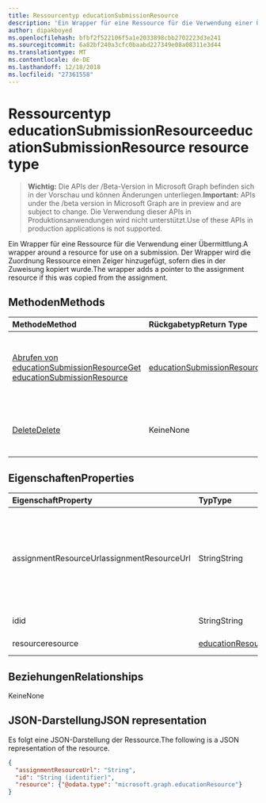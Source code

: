 ```yaml
---
title: Ressourcentyp educationSubmissionResource
description: 'Ein Wrapper für eine Ressource für die Verwendung einer Übermittlung. Der Wrapper wird die Zuordnung Ressource einen Zeiger hinzugefügt, sofern dies in der Zuweisung kopiert wurde.  '
author: dipakboyed
ms.openlocfilehash: bfbf2f522106f5a1e2033898cbb2702223d3e241
ms.sourcegitcommit: 6a82bf240a3cfc0baabd227349e08a08311e3d44
ms.translationtype: MT
ms.contentlocale: de-DE
ms.lasthandoff: 12/18/2018
ms.locfileid: "27361558"
---
```

# <a name="educationsubmissionresource-resource-type"></a><span data-ttu-id="f4ee1-104">Ressourcentyp educationSubmissionResource</span><span class="sxs-lookup"><span data-stu-id="f4ee1-104">educationSubmissionResource resource type</span></span>

> <span data-ttu-id="f4ee1-105">**Wichtig:** Die APIs der /Beta-Version in Microsoft Graph befinden sich in der Vorschau und können Änderungen unterliegen.</span><span class="sxs-lookup"><span data-stu-id="f4ee1-105">**Important:** APIs under the /beta version in Microsoft Graph are in preview and are subject to change.</span></span> <span data-ttu-id="f4ee1-106">Die Verwendung dieser APIs in Produktionsanwendungen wird nicht unterstützt.</span><span class="sxs-lookup"><span data-stu-id="f4ee1-106">Use of these APIs in production applications is not supported.</span></span>

<span data-ttu-id="f4ee1-107">Ein Wrapper für eine Ressource für die Verwendung einer Übermittlung.</span><span class="sxs-lookup"><span data-stu-id="f4ee1-107">A wrapper around a resource for use on a submission.</span></span> <span data-ttu-id="f4ee1-108">Der Wrapper wird die Zuordnung Ressource einen Zeiger hinzugefügt, sofern dies in der Zuweisung kopiert wurde.</span><span class="sxs-lookup"><span data-stu-id="f4ee1-108">The wrapper adds a pointer to the assignment resource if this was copied from the assignment.</span></span>  


## <a name="methods"></a><span data-ttu-id="f4ee1-109">Methoden</span><span class="sxs-lookup"><span data-stu-id="f4ee1-109">Methods</span></span>

| <span data-ttu-id="f4ee1-110">Methode</span><span class="sxs-lookup"><span data-stu-id="f4ee1-110">Method</span></span>           | <span data-ttu-id="f4ee1-111">Rückgabetyp</span><span class="sxs-lookup"><span data-stu-id="f4ee1-111">Return Type</span></span>    |<span data-ttu-id="f4ee1-112">Beschreibung</span><span class="sxs-lookup"><span data-stu-id="f4ee1-112">Description</span></span>|
|:---------------|:--------|:----------|
|[<span data-ttu-id="f4ee1-113">Abrufen von educationSubmissionResource</span><span class="sxs-lookup"><span data-stu-id="f4ee1-113">Get educationSubmissionResource</span></span>](../api/educationsubmissionresource-get.md) | [<span data-ttu-id="f4ee1-114">educationSubmissionResource</span><span class="sxs-lookup"><span data-stu-id="f4ee1-114">educationSubmissionResource</span></span>](educationsubmissionresource.md) |<span data-ttu-id="f4ee1-115">Lesen Sie Eigenschaften und die Beziehungen eines **EducationSubmissionResource** -Objekts.</span><span class="sxs-lookup"><span data-stu-id="f4ee1-115">Read properties and relationships of an **educationSubmissionResource** object.</span></span>|
|[<span data-ttu-id="f4ee1-116">Delete</span><span class="sxs-lookup"><span data-stu-id="f4ee1-116">Delete</span></span>](../api/educationsubmissionresource-delete.md) | <span data-ttu-id="f4ee1-117">Keine</span><span class="sxs-lookup"><span data-stu-id="f4ee1-117">None</span></span> |<span data-ttu-id="f4ee1-118">Löschen eines **EducationSubmissionResource** -Objekts.</span><span class="sxs-lookup"><span data-stu-id="f4ee1-118">Delete an **educationSubmissionResource** object.</span></span> |

## <a name="properties"></a><span data-ttu-id="f4ee1-119">Eigenschaften</span><span class="sxs-lookup"><span data-stu-id="f4ee1-119">Properties</span></span>
| <span data-ttu-id="f4ee1-120">Eigenschaft</span><span class="sxs-lookup"><span data-stu-id="f4ee1-120">Property</span></span>     | <span data-ttu-id="f4ee1-121">Typ</span><span class="sxs-lookup"><span data-stu-id="f4ee1-121">Type</span></span>   |<span data-ttu-id="f4ee1-122">Beschreibung</span><span class="sxs-lookup"><span data-stu-id="f4ee1-122">Description</span></span>|
|:---------------|:--------|:----------|
|<span data-ttu-id="f4ee1-123">assignmentResourceUrl</span><span class="sxs-lookup"><span data-stu-id="f4ee1-123">assignmentResourceUrl</span></span>|<span data-ttu-id="f4ee1-124">String</span><span class="sxs-lookup"><span data-stu-id="f4ee1-124">String</span></span>|<span data-ttu-id="f4ee1-125">Zeiger auf die Zuordnung aus der diese Ressource kopiert wurden.</span><span class="sxs-lookup"><span data-stu-id="f4ee1-125">Pointer to the assignment from which this resource was copied.</span></span> <span data-ttu-id="f4ee1-126">Wenn dies null ist, hochgeladen Student die Ressource.</span><span class="sxs-lookup"><span data-stu-id="f4ee1-126">If this is null, the student uploaded the resource.</span></span>|
|<span data-ttu-id="f4ee1-127">id</span><span class="sxs-lookup"><span data-stu-id="f4ee1-127">id</span></span>|<span data-ttu-id="f4ee1-128">String</span><span class="sxs-lookup"><span data-stu-id="f4ee1-128">String</span></span>| <span data-ttu-id="f4ee1-129">Schreibgeschützt.</span><span class="sxs-lookup"><span data-stu-id="f4ee1-129">Read-only.</span></span>|
|<span data-ttu-id="f4ee1-130">resource</span><span class="sxs-lookup"><span data-stu-id="f4ee1-130">resource</span></span>|[<span data-ttu-id="f4ee1-131">educationResource</span><span class="sxs-lookup"><span data-stu-id="f4ee1-131">educationResource</span></span>](educationresource.md)|<span data-ttu-id="f4ee1-132">Resource-Objekt.</span><span class="sxs-lookup"><span data-stu-id="f4ee1-132">Resource object.</span></span>|

## <a name="relationships"></a><span data-ttu-id="f4ee1-133">Beziehungen</span><span class="sxs-lookup"><span data-stu-id="f4ee1-133">Relationships</span></span>
<span data-ttu-id="f4ee1-134">Keine</span><span class="sxs-lookup"><span data-stu-id="f4ee1-134">None</span></span>


## <a name="json-representation"></a><span data-ttu-id="f4ee1-135">JSON-Darstellung</span><span class="sxs-lookup"><span data-stu-id="f4ee1-135">JSON representation</span></span>

<span data-ttu-id="f4ee1-136">Es folgt eine JSON-Darstellung der Ressource.</span><span class="sxs-lookup"><span data-stu-id="f4ee1-136">The following is a JSON representation of the resource.</span></span>

<!-- {
  "blockType": "resource",
  "optionalProperties": [

  ],
  "@odata.type": "microsoft.graph.educationSubmissionResource"
}-->

```json
{
  "assignmentResourceUrl": "String",
  "id": "String (identifier)",
  "resource": {"@odata.type": "microsoft.graph.educationResource"}
}
```

<!-- uuid: 8fcb5dbc-d5aa-4681-8e31-b001d5168d79
2015-10-25 14:57:30 UTC -->
<!-- {
  "type": "#page.annotation",
  "description": "educationSubmissionResource resource",
  "keywords": "",
  "section": "documentation",
  "tocPath": ""
}-->